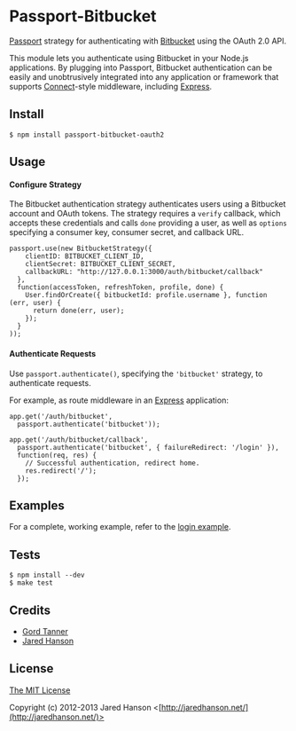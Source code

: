 # Passport-Bitbucket

[Passport](https://github.com/jaredhanson/passport) strategy for authenticating
with [Bitbucket](https://bitbucket.org/) using the OAuth 2.0 API.

This module lets you authenticate using Bitbucket in your Node.js applications.
By plugging into Passport, Bitbucket authentication can be easily and
unobtrusively integrated into any application or framework that supports
[Connect](http://www.senchalabs.org/connect/)-style middleware, including
[Express](http://expressjs.com/).

## Install

    $ npm install passport-bitbucket-oauth2

## Usage

#### Configure Strategy

The Bitbucket authentication strategy authenticates users using a Bitbucket
account and OAuth tokens.  The strategy requires a `verify` callback, which
accepts these credentials and calls `done` providing a user, as well as
`options` specifying a consumer key, consumer secret, and callback URL.

    passport.use(new BitbucketStrategy({
        clientID: BITBUCKET_CLIENT_ID,
        clientSecret: BITBUCKET_CLIENT_SECRET,
        callbackURL: "http://127.0.0.1:3000/auth/bitbucket/callback"
      },
      function(accessToken, refreshToken, profile, done) {
        User.findOrCreate({ bitbucketId: profile.username }, function (err, user) {
          return done(err, user);
        });
      }
    ));

#### Authenticate Requests

Use `passport.authenticate()`, specifying the `'bitbucket'` strategy, to
authenticate requests.

For example, as route middleware in an [Express](http://expressjs.com/)
application:

    app.get('/auth/bitbucket',
      passport.authenticate('bitbucket'));

    app.get('/auth/bitbucket/callback', 
      passport.authenticate('bitbucket', { failureRedirect: '/login' }),
      function(req, res) {
        // Successful authentication, redirect home.
        res.redirect('/');
      });

## Examples

For a complete, working example, refer to the [login example](https://github.com/bithound/passport-bitbucket-oauth2/tree/master/examples/login).

## Tests

    $ npm install --dev
    $ make test

## Credits

  - [Gord Tanner](http://github.com/gtanner)
  - [Jared Hanson](http://github.com/jaredhanson)

## License

[The MIT License](http://opensource.org/licenses/MIT)

Copyright (c) 2012-2013 Jared Hanson <[http://jaredhanson.net/](http://jaredhanson.net/)>
